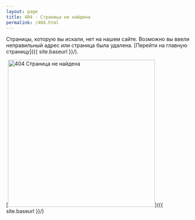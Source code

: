 ```yaml
---
layout: page
title: 404 - Страница не найдена
permalink: /404.html
---
```


Страницы, которую вы искали, нет на нашем сайте.
Возможно вы ввели неправильный адрес или страница была удалена.
[Перейти на главную страницу]({{ site.baseurl }}/).

[<img src="{{ site.baseurl }}/images/404.png" alt="404 Страница не найдена" style="width: 400px;"/>]({{ site.baseurl }}/)
